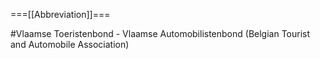 ===[[Abbreviation]]===

#Vlaamse Toeristenbond - Vlaamse Automobilistenbond (Belgian Tourist and Automobile Association)